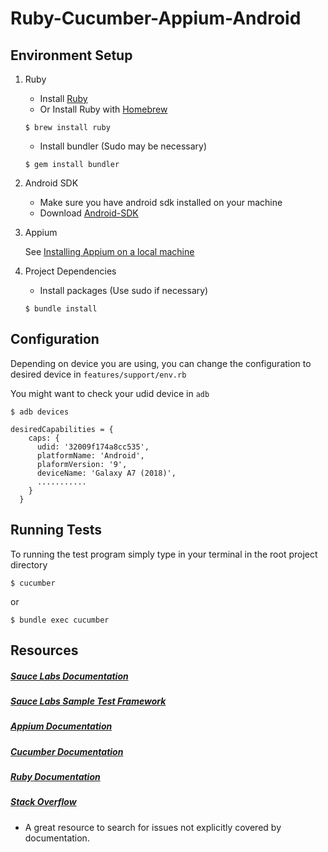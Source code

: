 # Ruby-Cucumber-Appium-Android

## Environment Setup


1. Ruby
    * Install [Ruby](https://www.ruby-lang.org/en/documentation/installation/)
    * Or Install Ruby with [Homebrew](http://brew.sh/)
    ```
    $ brew install ruby
    ```
    * Install bundler (Sudo may be necessary)
    ```
    $ gem install bundler
    ```

2. Android SDK
    * Make sure you have android sdk installed on your machine
    * Download [Android-SDK](https://developer.android.com/studio/)

3. Appium

    See [Installing Appium on a local machine](APPIUM.md)

3. Project Dependencies
	* Install packages (Use sudo if necessary)
	```
	$ bundle install
	```
	
## Configuration
Depending on device you are using, you can change the configuration to desired device in `features/support/env.rb`

You might want to check your udid device in `adb`
```
$ adb devices
```
```  
desiredCapabilities = {
    caps: {
      udid: '32009f174a8cc535',
      platformName: 'Android',
      plaformVersion: '9',
      deviceName: 'Galaxy A7 (2018)',
      ...........
    }
  }
```


## Running Tests
To running the test program simply type in your terminal in the root project directory 
```
$ cucumber
``` 
or 
```
$ bundle exec cucumber
```

## Resources

##### [Sauce Labs Documentation](https://wiki.saucelabs.com/)

##### [Sauce Labs Sample Test Framework](https://github.com/saucelabs-sample-test-frameworks)

##### [Appium Documentation](http://appium.io/slate/en/master/)

##### [Cucumber Documentation](https://cucumber.io/docs/reference)

##### [Ruby Documentation](http://ruby-doc.org/)

##### [Stack Overflow](http://stackoverflow.com/)
* A great resource to search for issues not explicitly covered by documentation.
